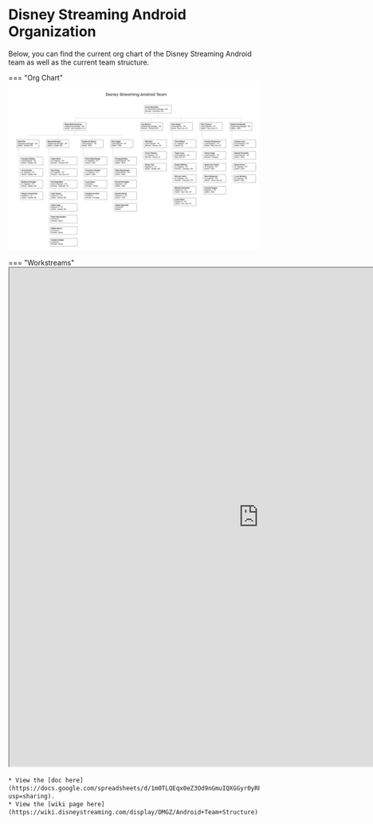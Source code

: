 # Disney Streaming Android Organization

Below, you can find the current org chart of the Disney Streaming Android team as well as the current team structure.

=== "Org Chart"
    [![Disney Streaming Org](images/ds-android-org.png)](images/ds-android-org.png)

=== "Workstreams"
    <iframe src="https://docs.google.com/spreadsheets/d/e/2PACX-1vQzLmIkhzGj8nGqqjbHD_POdYxI3GfkCsSavz1uIQg-ksOUklXdyZagXgJAlPqwq44WC-auNSl3npN0/pubhtml?gid=0&amp;single=true&amp;widget=true&amp;headers=false" width="1000" height="1000" /></iframe>

    * View the [doc here](https://docs.google.com/spreadsheets/d/1m0TLQEqx0eZ3Od9nGmuIQXGGyr0yRPTLseDHm2PqjkM/edit?usp=sharing).
    * View the [wiki page here](https://wiki.disneystreaming.com/display/DMGZ/Android+Team+Structure).
